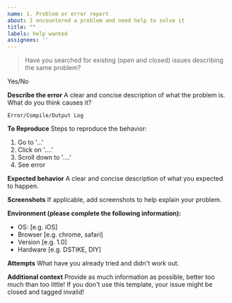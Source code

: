 ```yaml
---
name: 1. Problem or error report
about: I encountered a problem and need help to solve it
title: ""
labels: help wanted
assignees: ''
---
```


> Have you searched for existing (open and closed) issues describing the same problem?

Yes/No

**Describe the error**
A clear and concise description of what the problem is.
What do you think causes it?

```
Error/Compile/Output Log
```

**To Reproduce**
Steps to reproduce the behavior:
1. Go to '...'
2. Click on '....'
3. Scroll down to '....'
4. See error

**Expected behavior**
A clear and concise description of what you expected to happen.

**Screenshots**
If applicable, add screenshots to help explain your problem.

**Environment (please complete the following information):**
 - OS: [e.g. iOS]
 - Browser [e.g. chrome, safari]
 - Version [e.g. 1.0]
 - Hardware [e.g. DSTIKE, DIY]

**Attempts**
What have you already tried and didn't work out.

**Additional context**
Provide as much information as possible, better too much than too little!
If you don't use this template, your issue might be closed and tagged invalid!
